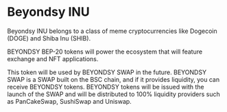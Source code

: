# Beyondsy INU

Beyondsy INU belongs to a class of meme cryptocurrencies like Dogecoin (DOGE) and Shiba Inu (SHIB). 

BEYONDSY BEP-20 tokens will power the ecosystem that will feature exchange and NFT applications. 

This token will be used by BEYONDSY SWAP in the future. BEYONDSY SWAP is a SWAP built on the BSC chain, and if it provides liquidity, you can receive BEYONDSY tokens. BEYONDSY tokens will be issued with the launch of the SWAP and will be distributed to 100% liquidity providers such as PanCakeSwap, SushiSwap and Uniswap.
